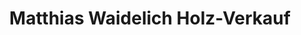---
title: "Matthias Waidelich Holz-Verkauf"
url: /waldenbuch/matthias-waidelich-holz-verkauf/
shop: Baustoffe
---
